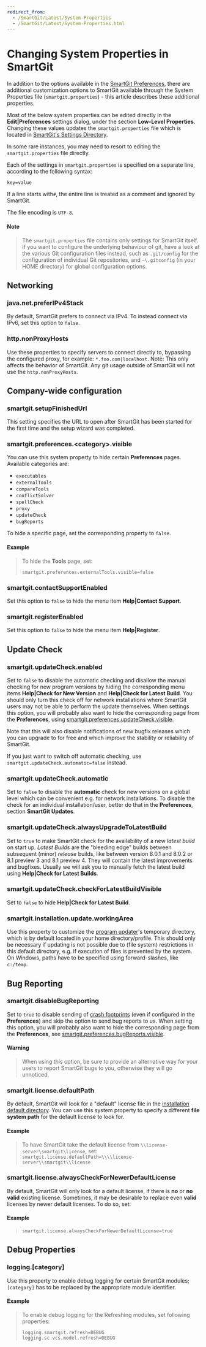 ```yaml
---
redirect_from:
  - /SmartGit/Latest/System-Properties
  - /SmartGit/Latest/System-Properties.html
---
```

# Changing System Properties in SmartGit

In addition to the options available in the [SmartGit Preferences](../Preferences/Preferences.md), there are additional customization options to SmartGit available through the System Properties file (`smartgit.properties`) - this article describes these additional properties.

Most of the below system properties can be edited directly in the **Edit|Preferences** settings dialog, under the section **Low-Level Properties**.
Changing these values updates the `smartgit.properties` file which is located in [SmartGit's Settings Directory](../../Installation/Installation-and-Files.md#default-path-of-smartgits-settings-directory).

In some rare instances, you may need to resort to editing the `smartgit.properties` file directly.

Each of the settings in `smartgit.properties` is specified on a separate line, according to the following syntax:

`key=value`

If a line starts with`#`, the entire line is treated as a comment and ignored by SmartGit.

The file encoding is `UTF-8`.

#### Note
>
>
>The `smartgit.properties` file contains only settings for SmartGit itself.
>If you want to configure the underlying behaviour of git, have a look at
>the various Git configuration files instead, such as `.git/config` for
>the configuration of individual Git repositories, and `~\.gitconfig` (in
>your HOME directory) for global configuration options.
>
>

## Networking

### java.net.preferIPv4Stack

By default, SmartGit prefers to connect via IPv4.
To instead connect via IPv6, set this option to `false`.

### http.nonProxyHosts

Use these properties to specify servers to connect directly to, bypassing the configured proxy, for example: `*.foo.com|localhost`.
Note: This only affects the behavior of SmartGit. Any git usage outside of SmartGit will not use the `http.nonProxyHosts`.

## Company-wide configuration

### smartgit.setupFinishedUrl

This setting specifies the URL to open after SmartGit has been started for the first time and the setup wizard was completed.

### smartgit.preferences.\<category>.visible

You can use this system property to hide certain **Preferences** pages.
Available categories are:

-   `executables`
-   `externalTools`
-   `compareTools`
-   `conflictSolver`
-   `spellCheck`
-   `proxy`
-   `updateCheck`
-   `bugReports`

To hide a specific page, set the corresponding property to `false`.

#### Example
> To hide the **Tools** page, set:
> ``` text
> smartgit.preferences.externalTools.visible=false
> ```

### smartgit.contactSupportEnabled

Set this option to `false` to hide the menu item **Help\|Contact Support**.

### smartgit.registerEnabled

Set this option to `false` to hide the menu item **Help\|Register**.

## Update Check

### smartgit.updateCheck.enabled

Set to `false` to disable the automatic checking and disallow the manual checking for new program versions by hiding the corresponding menu items **Help\|Check for New Version** and **Help\|Check for Latest Build**.
You should only turn this check off for network installations where SmartGit users may not be able to perform the update themselves.
When settings this option, you will probably also want to hide the corresponding page from the **Preferences**, using [smartgit.preferences.updateCheck.visible](#smartgitpreferencescategoryvisible).

Note that this will also disable notifications of new bugfix releases which you can upgrade to for free and which improve the stability or reliability of SmartGit.

If you just want to switch off automatic checking, use `smartgit.updateCheck.automatic=false` instead.

### smartgit.updateCheck.automatic

Set to `false` to disable the **automatic** check for new versions on a global level which can be convenient e.g. for network installations.
To disable the check for an individual installation/user, better do that in the **Preferences**, section **SmartGit Updates**.

### smartgit.updateCheck.alwaysUpgradeToLatestBuild

Set to `true` to make SmartGit check for the availability of a new *latest build* on start up.
*Latest Builds* are the "bleeding edge" builds between subsequent (minor) *release* builds, like between version 8.0.1 and 8.0.2 or 8.1 preview 3 and 8.1 preview 4.
They will contain the latest improvements and bugfixes.
Usually we will ask you to manually fetch the latest build using **Help\|Check for Latest Builds**.

### smartgit.updateCheck.checkForLatestBuildVisible

Set to `false` to hide **Help\|Check for Latest Build**.

### smartgit.installation.update.workingArea

Use this property to customize the [program updater](../../Installation/Installation-and-Files.md)'s temporary directory, which is by default located in your home directory/profile.
This should only be necessary if updating is not possible due to (file system) restrictions in this default directory, e.g. if execution of files is prevented by the system.
On Windows, paths have to be specified using forward-slashes, like `c:/temp`.

## Bug Reporting

### smartgit.disableBugReporting

Set to `true` to disable sending of [crash footprints](../Bug-Reports.md) (even if configured in the **Preferences**) and skip the option to send bug reports to us.
When setting this option, you will probably also want to hide the corresponding page from the **Preferences**, see [smartgit.preferences.bugReports.visible](#smartgitpreferencescategoryvisible).


#### Warning
> When using this option, be sure to provide an alternative way for your users to report SmartGit bugs to you, otherwise they will go unnoticed.


### smartgit.license.defaultPath

By default, SmartGit will look for a "default" license file in the [installation default directory](../../Installation/Company-wide-installation.md).
You can use this system property to specify a different **file system path** for the default license to look for.


#### Example
> To have SmartGit take the default license from `\\license-server\smartgit\license`, set:
>`smartgit.license.defaultPath=\\\\license-server\\smartgit\\license`

### smartgit.license.alwaysCheckForNewerDefaultLicense

By default, SmartGit will only look for a default license, if there is **no** or **no valid** existing license.
Sometimes, it may be desirable to replace even **valid** licenses by newer default licenses.
To do so, set:

#### Example
>`smartgit.license.alwaysCheckForNewerDefaultLicense=true`


## Debug Properties

### logging.\[category\]

Use this property to enable debug logging for certain SmartGit modules; `[category]` has to be replaced by the appropriate module identifier.


#### Example
>To enable debug logging for the Refreshing modules, set following properties:
> ``` text
> logging.smartgit.refresh=DEBUG
> logging.sc.vcs.model.refresh=DEBUG
> ```
